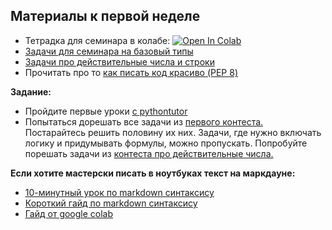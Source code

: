 ## Материалы к первой неделе

* Тетрадка для семинара в колабе: [![Open In Colab](https://colab.research.google.com/assets/colab-badge.svg)](https://colab.research.google.com/github/hse-econ-data-science/dap_2023/blob/main/sem01_intro/sem01_intro.ipynb)
* [Задачи для семинара на базовый типы](https://contest.yandex.ru/contest/48080/problems/)
* [Задачи про действительные числа и строки](https://contest.yandex.ru/contest/48286/problems/)
* Прочитать про то [как писать код красиво (PEP 8)](https://pythonworld.ru/osnovy/pep-8-rukovodstvo-po-napisaniyu-koda-na-python.html)

__Задание:__

* Пройдите первые уроки [с pythontutor](https://pythontutor.ru/lessons/inout_and_arithmetic_operations/)
* Попытаться дорешать все задачи из [первого контеста.](https://contest.yandex.ru/contest/48080/problems/) Постарайтесь решить половину их них. Задачи, где нужно включать логику и придумывать формулы, можно пропускать.  Попробуйте порешать задачи из [контеста про действительные числа.](https://contest.yandex.ru/contest/48286/problems/)


__Если хотите мастерски писать в ноутбуках текст на маркдауне:__

* [10-минутный урок по markdown синтаксису](https://www.markdowntutorial.com/)
* [Короткий гайд по markdown синтаксису](https://guides.github.com/features/mastering-markdown/)
* [Гайд от google colab](https://colab.research.google.com/notebooks/markdown_guide.ipynb)
